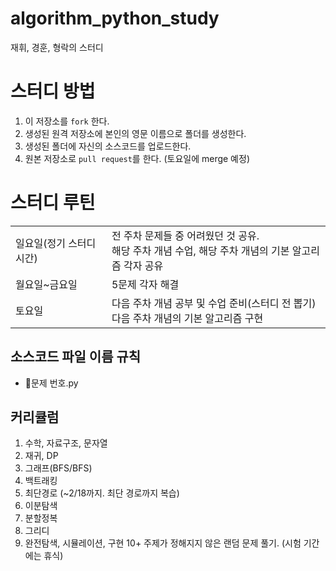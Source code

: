 # algorithm_python_study
재휘, 경훈, 형락의 스터디

# 스터디 방법
  1. 이 저장소를 `fork` 한다.
  2. 생성된 원격 저장소에 본인의 영문 이름으로 폴더를 생성한다.
  3. 생성된 폴더에 자신의 소스코드를 업로드한다.
  4. 원본 저장소로 `pull request`를 한다. (토요일에 merge 예정)


# 스터디 루틴
  <table>
  <tr>
    <td>일요일(정기 스터디 시간)</td>
    <td>전 주차 문제들 중 어려웠던 것 공유. <br/>해당 주차 개념 수업, 해당 주차 개념의 기본 알고리즘 각자 공유 </td>
  </tr>
  <tr>
    <td>월요일~금요일</td>
    <td>5문제 각자 해결</td>
  </tr>
  <tr>
    <td>토요일</td>
    <td>다음 주차 개념 공부 및 수업 준비(스터디 전 뽑기)<br/>다음 주차 개념의 기본 알고리즘 구현
  </tr>
</table>

## 소스코드 파일 이름 규칙
  - 문제 번호.py


## 커리큘럼
  1. 수학, 자료구조, 문자열
  2. 재귀, DP
  3. 그래프(BFS/BFS)
  4. 백트래킹
  5. 최단경로 (~2/18까지. 최단 경로까지 복습)
  6. 이분탐색 
  7. 분할정복
  8. 그리디
  9. 완전탐색, 시뮬레이션, 구현
  10+ 주제가 정해지지 않은 랜덤 문제 풀기. (시험 기간에는 휴식)
